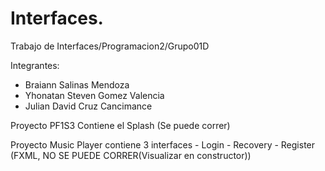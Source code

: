 # Interfaces.
Trabajo de Interfaces/Programacion2/Grupo01D

Integrantes:
-  Braiann Salinas Mendoza
-  Yhonatan Steven Gomez Valencia
-  Julian David Cruz Cancimance

 
Proyecto PF1S3 Contiene el Splash (Se puede correr)

Proyecto Music Player contiene 3 interfaces  - Login - Recovery - Register (FXML, NO SE PUEDE CORRER(Visualizar en constructor))
